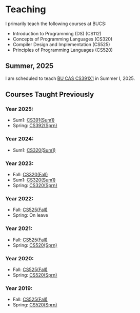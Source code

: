 # Teaching

I primarily teach the following courses at BUCS:

* Introduction to Programming (DS) (CS112)
* Concepts of Programming Languages (CS320)
* Compiler Design and Implementation (CS525)
* Principles of Programming Languages (CS520)

## Summer, 2025

I am scheduled to teach [BU CAS CS391X1](./CS391/2025Sum1/.)
in Summer I, 2025.

## Courses Taught Previously

### Year 2025:
* Sum1: [CS391(Sum1)](./CS391/2025Sum1/.)
* Spring: [CS392(Sprn)](./CS392/2025Sprn/.)

### Year 2024:
* Sum1: [CS320(Sum1)](./CS320/2024Sum1/.)

### Year 2023:
* Fall: [CS320(Fall)](./CS320/2023Fall/.)
* Sum1: [CS320(Sum1)](./CS320/2023Sum1/.)
* Spring: [CS320(Sprn)](./CS320/2023Sprn/.)

### Year 2022:
* Fall: [CS525(Fall)](./CS525/2022Fall/.)
* Spring: On leave

### Year 2021:
* Fall: [CS525(Fall)](./CS525/2021Fall/.)
* Spring: [CS520(Sprn)](./CS520/2021Sprn/.)

### Year 2020:
* Fall: [CS525(Fall)](./CS525/2020Fall/.)
* Spring: [CS520(Sprn)](./CS520/2020Sprn/.)

### Year 2019:
* Fall: [CS525(Fall)](./CS525/2019Fall/.)
* Spring: [CS520(Sprn)](./CS520/2019Sprn/.)
